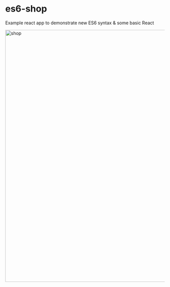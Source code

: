 # es6-shop

Example react app to demonstrate new ES6 syntax & some basic React

<img width="798" alt="shop" src="https://cloud.githubusercontent.com/assets/213453/20607985/23b1d95a-b275-11e6-8f6f-f00ba92062f4.png">
